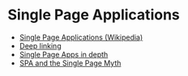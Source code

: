 # Single Page Applications

* [Single Page Applications (Wikipedia)](https://en.wikipedia.org/wiki/Single-page_application)
* [Deep linking](https://en.wikipedia.org/wiki/Deep_linking)
* [Single Page Apps in depth](http://singlepageappbook.com/)
* [SPA and the Single Page Myth](http://www.johnpapa.net/pageinspa/)
